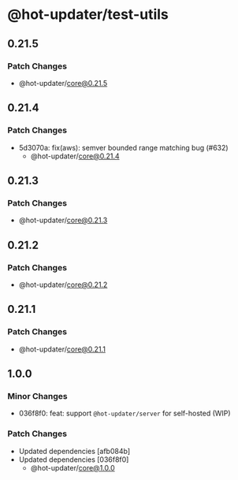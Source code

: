 # @hot-updater/test-utils

## 0.21.5

### Patch Changes

- @hot-updater/core@0.21.5

## 0.21.4

### Patch Changes

- 5d3070a: fix(aws): semver bounded range matching bug (#632)
  - @hot-updater/core@0.21.4

## 0.21.3

### Patch Changes

- @hot-updater/core@0.21.3

## 0.21.2

### Patch Changes

- @hot-updater/core@0.21.2

## 0.21.1

### Patch Changes

- @hot-updater/core@0.21.1

## 1.0.0

### Minor Changes

- 036f8f0: feat: support `@hot-updater/server` for self-hosted (WIP)

### Patch Changes

- Updated dependencies [afb084b]
- Updated dependencies [036f8f0]
  - @hot-updater/core@1.0.0
